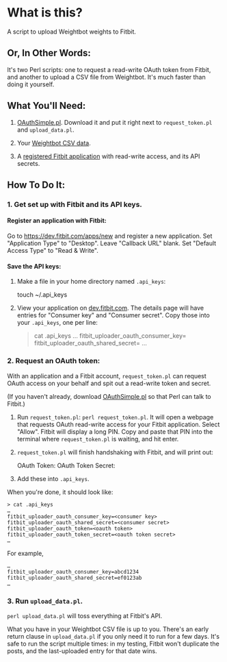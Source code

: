 # What is this?

A script to upload Weightbot weights to Fitbit.

## Or, In Other Words:

It's two Perl scripts: one to request a read-write OAuth token from Fitbit, and another to upload a CSV file from Weightbot. It's much faster than doing it yourself.

## What You'll Need:

1. [OAuthSimple.pl](https://raw.github.com/jrconlin/oauthsimple/master/perl/OAuthSimple.pm). Download it and put it right next to `request_token.pl` and `upload_data.pl`.

2. Your [Weightbot CSV data](https://weightbot.com/).

3. A [registered Fitbit application](https://dev.fitbit.com/apps) with read-write access, and its API secrets.

## How To Do It:

### 1. Get set up with Fitbit and its API keys.

#### Register an application with Fitbit:

Go to https://dev.fitbit.com/apps/new and register a new application. Set "Application Type" to "Desktop". Leave "Callback URL" blank. Set "Default Access Type" to "Read & Write".

#### Save the API keys:

1. Make a file in your home directory named `.api_keys`:

	touch ~/.api_keys

2. View your application on [dev.fitbit.com](https://dev.fitbit.com/apps). The details page will have entries for "Consumer key" and "Consumer secret". Copy those into your `.api_keys`, one per line:

	> cat .api_keys
	…
	fitbit_uploader_oauth_consumer_key=<consumer key>
	fitbit_uploader_oauth_shared_secret=<consumer secret>
	…

### 2. Request an OAuth token:

With an application and a Fitbit account, `request_token.pl` can request OAuth access on your behalf and spit out a read-write token and secret.

(If you haven't already, download [OAuthSimple.pl](https://raw.github.com/jrconlin/oauthsimple/master/perl/OAuthSimple.pm) so that Perl can talk to Fitbit.)

1. Run `request_token.pl`: `perl request_token.pl`. It will open a webpage that requests OAuth read-write access for your Fitbit application. Select "Allow". Fitbit will display a long PIN. Copy and paste that PIN into the terminal where `request_token.pl` is waiting, and hit enter.

2. `request_token.pl` will finish handshaking with Fitbit, and will print out:

	OAuth Token:
	<oauth token>
	OAuth Token Secret:
	<oauth token secret>

3. Add these into `.api_keys`.

When you're done, it should look like:

	> cat .api_keys
	…
	fitbit_uploader_oauth_consumer_key=<consumer key>
	fitbit_uploader_oauth_shared_secret=<consumer secret>
	fitbit_uploader_oauth_token=<oauth token>
	fitbit_uploader_oauth_token_secret=<oauth token secret>
	…

For example,

	…
	fitbit_uploader_oauth_consumer_key=abcd1234
	fitbit_uploader_oauth_shared_secret=ef0123ab
	…

### 3. Run `upload_data.pl`.

`perl upload_data.pl` will toss everything at Fitbit's API.

What you have in your Weightbot CSV file is up to you. There's an early return clause in `upload_data.pl` if you only need it to run for a few days. It's safe to run the script multiple times: in my testing, Fitbit won't duplicate the posts, and the last-uploaded entry for that date wins.

